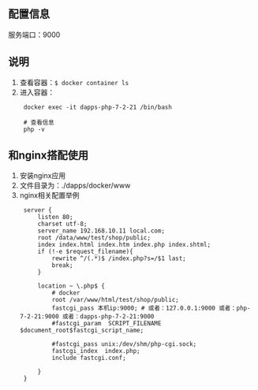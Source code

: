 ## 配置信息

服务端口：9000

## 说明
1. 查看容器：```$ docker container ls```
2. 进入容器：
   ```
    docker exec -it dapps-php-7-2-21 /bin/bash

    # 查看信息
    php -v
   ```

## 和nginx搭配使用
1. 安装nginx应用
2. 文件目录为：./dapps/docker/www
3. nginx相关配置举例
   ```
    server {
        listen 80;
        charset utf-8;
        server_name 192.168.10.11 local.com;
        root /data/www/test/shop/public;
        index index.html index.htm index.php index.shtml;
        if (!-e $request_filename){
            rewrite ^/(.*)$ /index.php?s=/$1 last;
            break;
        }

        location ~ \.php$ {
            # docker
            root /var/www/html/test/shop/public;
            fastcgi_pass 本机ip:9000; # 或者：127.0.0.1:9000 或者：php-7-2-21:9000 或者：dapps-php-7-2-21:9000
            #fastcgi_param  SCRIPT_FILENAME  $document_root$fastcgi_script_name;

            #fastcgi_pass unix:/dev/shm/php-cgi.sock;
            fastcgi_index  index.php;
            include fastcgi.conf;

        }
    }
   ```


